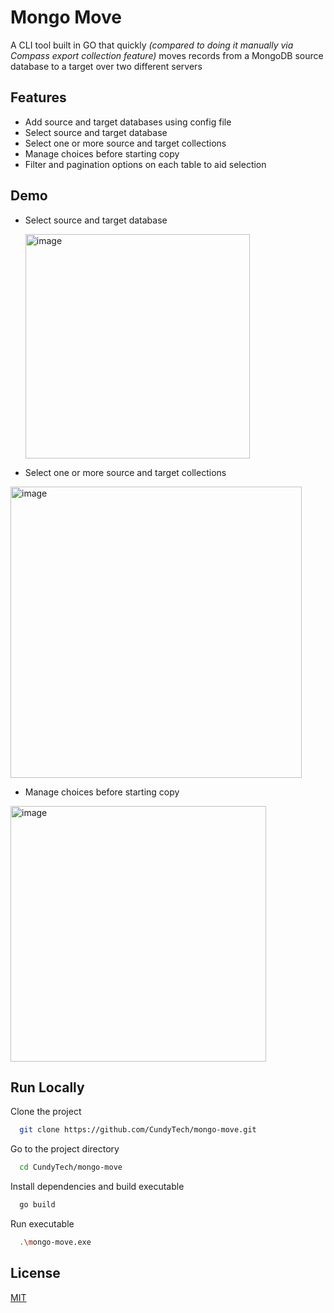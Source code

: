 
# Mongo Move

A CLI tool built in GO that quickly _(compared to doing it manually via Compass export collection feature)_ moves records from a MongoDB source database to a target over two different servers

## Features

- Add source and target databases using config file
- Select source and target database
- Select one or more source and target collections
- Manage choices before starting copy
- Filter and pagination options on each table to aid selection

## Demo

- Select source and target database

  <img width="359" alt="image" src="https://github.com/user-attachments/assets/41a93e4d-a1b3-4c6a-b04b-ce93268be583">

- Select one or more source and target collections

<img width="466" alt="image" src="https://github.com/user-attachments/assets/88ff11af-dbc0-480d-afd9-e0cc729e4ba7">

- Manage choices before starting copy

<img width="409" alt="image" src="https://github.com/user-attachments/assets/ad225336-a02e-4ea0-ab21-a395a27702b7">

  
## Run Locally

Clone the project

```bash
  git clone https://github.com/CundyTech/mongo-move.git
```

Go to the project directory

```bash
  cd CundyTech/mongo-move
```

Install dependencies and build executable 

```bash
  go build
```

Run executable

```bash
  .\mongo-move.exe
```


## License

[MIT](https://choosealicense.com/licenses/mit/)

